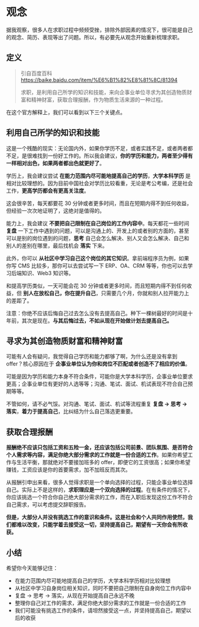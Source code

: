 # 观念

据我观察，很多人在求职过程中频频受挫，排除外部因素的情况下，很可能是自己的观念、简历、表现等出了问题。所以，有必要先从观念开始重新梳理求职。

## 定义

> 引自百度百科 <https://baike.baidu.com/item/%E6%B1%82%E8%81%8C/81394>
>
> 求职，是利用自己所学的知识和技能，来向企事业单位寻求为其创造物质财富和精神财富，获取合理报酬，作为物质生活来源的一种过程。

在这个官方解释上，我们可以看到以下三个关键点。

## 利用自己所学的知识和技能

这是一个残酷的现实：无论国内外，如果你学历不足，或者实践不足，或者两者都不足，是很难找到一份好工作的。所以我会建议，**你的学历和能力，两者至少得有一样相对出色，如果两者都出色就更好了**。

学历上，我会建议尝试 **在能力范围内尽可能地提高自己的学历**，**大学本科学历** 是相对比较理想的。因为目前中国社会对学历比较看重，无论是考公考编，还是社会工作，**更高学历都会有更高关注度**。

这会很辛苦，每天都要花 30 分钟或者更多时间，而且在短期内得不到任何收益，但经验一次次地证明了，这绝对是值得的。

能力上，我会建议 **不要把自己限制在自己岗位的工作内容中**。每天都花一些时间 **复盘** 一下工作中遇到的问题，可以是沟通上的、开发上的或者别的方面的，甚至可以是别的岗位遇到的问题，**思考** 自己会怎么解决、别人又会怎么解决、自己和别人的差别在哪里，最后找机会 **落实** 下来。

此外，你可以 **从社区中学习自己这个岗位的其它知识**。拿前端程序员为例，如果你写 CMS 比较多，那你可以去尝试写一下 ERP、OA、CRM 等等，你也可以去学习后端知识、Web3 知识等。

和提高学历类似，一天可能会花 30 分钟或者更多时间，而且短期内得不到任何收益，但 **别人在放松自己，你在提升自己**，只需要几个月，你就和别人拉开能力上的差距了。

注意：你绝不应该后悔自己过去怎么没有去提高自己。种下一棵树最好的时间是十年前，其次是现在。**与其后悔过去，不如从现在开始做计划去提高自己。**

## 寻求为其创造物质财富和精神财富

可能有人会有疑问，我觉得自己学历和能力都够了啊，为什么还是没有拿到 offer？核心原因在于 **企事业单位认为你和岗位不匹配或者创造不了相应的价值**。

可能是因为学历和能力本身不符合条件，可能你是大学本科学历，企事业单位要求更高；企事业单位有更好的人选等等；沟通、笔试、面试、机试表现不符合自己预期等等。

不管如何，请不必气馁。对沟通、笔试、面试、机试等流程重复 **复盘 -> 思考 -> 落实**，**着力于提高自己**，比纠结为什么自己落选更重要。

## 获取合理报酬

**报酬绝不应该只包括工资和五险一金，还应该包括公司前景、团队氛围、是否符合个人需求等内容，满足你绝大部分需求的工作就是一份合适的工作**。如果你希望工作与生活平衡，那就绝对不要接加班多的 offer，即便它的工资很高；如果你希望赚钱，工资应该是你的首要需求，加不加班反而其次。

从报酬引申出来看，很多人觉得求职是一个单向选择的过程，只能企事业单位选择自己。实际上不是这样的，**求职理应是一个双向选择的过程**。在有条件的情况下，你应该挑选一个符合你自己绝大部分需求的工作，而在入职后发现这份工作不符合自己需求，可以考虑提交辞职报告。

**但是，大部分人并没有挑选工作的意识和条件。这是社会和个人共同作用使然，我们都难以改变，只能学着去接受这一切，坚持提高自己，期望有一天你会有所收获。**

## 小结

希望你今天能够记住：

- 在能力范围内尽可能地提高自己的学历，大学本科学历相对比较理想
- 从社区中学习自身岗位相关知识，同时不要把自己限制在自身岗位工作内容中
- 复盘 -> 思考 -> 落实，从现在开始提高自己永远不晚
- 整理你自己对工作的需求，满足你绝大部分需求的工作就是一份合适的工作
- 我们可能没有挑选工作的条件，请坦然接受这一点，并坚持提高自己，期望以后的收获

